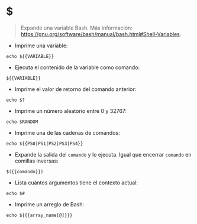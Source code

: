 # $

> Expande una variable Bash.
> Más información: <https://gnu.org/software/bash/manual/bash.html#Shell-Variables>.

- Imprime una variable:

`echo ${{VARIABLE}}`

- Ejecuta el contenido de la variable como comando:

`${{VARIABLE}}`

- Imprime el valor de retorno del comando anterior:

`echo $?`

- Imprime un número aleatorio entre 0 y 32767:

`echo $RANDOM`

- Imprime una de las cadenas de comandos:

`echo ${{PS0|PS1|PS2|PS3|PS4}}`

- Expande la salida del `comando` y lo ejecuta. Igual que encerrar `comando` en comillas inversas:

`$({{comando}})`

- Lista cuántos argumentos tiene el contexto actual:

`echo $#`

- Imprime un arreglo de Bash:

`echo ${{{array_name[@]}}}`
